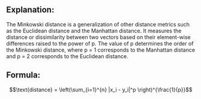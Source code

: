 ## Explanation:
The Minkowski distance is a generalization of other distance metrics such as the Euclidean distance and the Manhattan distance. It measures the distance or dissimilarity between two vectors based on their element-wise differences raised to the power of p. The value of p determines the order of the Minkowski distance, where p = 1 corresponds to the Manhattan distance and p = 2 corresponds to the Euclidean distance.
## Formula:
$$\text{distance} = \left(\sum_{i=1}^{n} |x_i - y_i|^p \right)^{\frac{1}{p}}$$